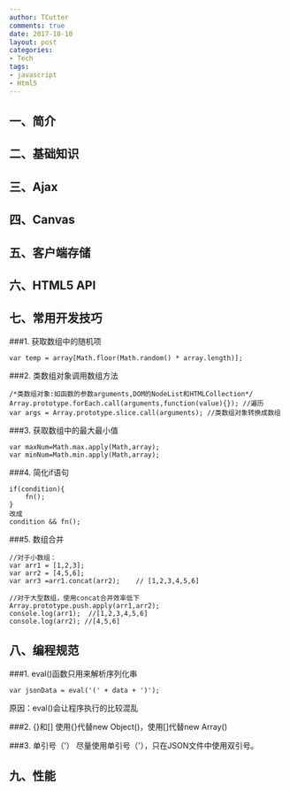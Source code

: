 ```yaml
---
author: TCutter
comments: true
date: 2017-10-10
layout: post
categories:
- Tech
tags:
- javascript
- Html5
---
```


## 一、简介
## 二、基础知识
## 三、Ajax
## 四、Canvas
## 五、客户端存储
## 六、HTML5 API
## 七、常用开发技巧
###1. 获取数组中的随机项 

```
var temp = array[Math.floor(Math.random() * array.length)];
```

###2. 类数组对象调用数组方法

```
/*类数组对象:如函数的参数arguments,DOM的NodeList和HTMLCollection*/
Array.prototype.forEach.call(arguments,function(value){}); //遍历
var args = Array.prototype.slice.call(arguments); //类数组对象转换成数组
```

###3. 获取数组中的最大最小值

```
var maxNum=Math.max.apply(Math,array);
var minNum=Math.min.apply(Math,array);
```

###4. 简化if语句

```
if(condition){
	fn();
}
改成
condition && fn();
```

###5. 数组合并

```
//对于小数组：
var arr1 = [1,2,3];
var arr2 = [4,5,6];
var arr3 =arr1.concat(arr2);	// [1,2,3,4,5,6]

//对于大型数组，使用concat合并效率低下
Array.prototype.push.apply(arr1,arr2);
console.log(arr1);  //[1,2,3,4,5,6]
console.log(arr2); //[4,5,6]
```

## 八、编程规范
###1. eval()函数只用来解析序列化串

```
var jsonData = eval('(' + data + ')');
```

原因：eval()会让程序执行的比较混乱

###2. {}和[]
使用{}代替new Object()，使用[]代替new Array()

###3. 单引号（'）
   尽量使用单引号（'），只在JSON文件中使用双引号。

## 九、性能
